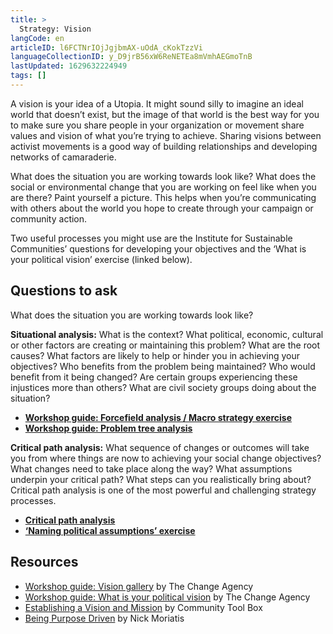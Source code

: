 ```yaml
---
title: >
  Strategy: Vision
langCode: en
articleID: l6FCTNrIOjJgjbmAX-uOdA_cKokTzzVi
languageCollectionID: y_D9jrB56xW6ReNETEa8mVmhAEGmoTnB
lastUpdated: 1629632224949
tags: []
---
```


A vision is your idea of a Utopia. It might sound silly to imagine an ideal world that doesn’t exist, but the image of that world is the best way for you to make sure you share people in your organization or movement share values and vision of what you’re trying to achieve. Sharing visions between activist movements is a good way of building relationships and developing networks of camaraderie.

What does the situation you are working towards look like? What does the social or environmental change that you are working on feel like when you are there? Paint yourself a picture. This helps when you’re communicating with others about the world you hope to create through your campaign or community action.

Two useful processes you might use are the Institute for Sustainable Communities’ questions for developing your objectives and the ‘What is your political vision’ exercise (linked below).

## Questions to ask

What does the situation you are working towards look like?

**Situational analysis:** What is the context? What political, economic, cultural or other factors are creating or maintaining this problem? What are the root causes? What factors are likely to help or hinder you in achieving your objectives? Who benefits from the problem being maintained? Who would benefit from it being changed? Are certain groups experiencing these injustices more than others? What are civil society groups doing about the situation?

-   [**Workshop guide: Forcefield analysis / Macro strategy exercise**](https://thechangeagency.org/forcefield-analysis-process-guide/)
-   [**Workshop guide: Problem tree analysis**](https://thechangeagency.org/problem-tree-analysis/)

**Critical path analysis:** What sequence of changes or outcomes will take you from where things are now to achieving your social change objectives? What changes need to take place along the way? What assumptions underpin your critical path? What steps can you realistically bring about? Critical path analysis is one of the most powerful and challenging strategy processes.

-   [**Critical path analysis**](https://thechangeagency.org/cutting-the-issue-process-guide/?preview_id=308018&preview_nonce=b1bd491ea0&preview=true)
-   [**‘Naming political assumptions’ exercise**](https://thechangeagency.org/naming-political-assumptions-exercise/)

## Resources

-   [Workshop guide: Vision gallery](https://thechangeagency.org/vision-gallery-2/) by The Change Agency
-   [Workshop guide: What is your political vision](https://thechangeagency.org/what-is-your-political-vision/) by The Change Agency
-   [Establishing a Vision and Mission](https://ctb.ku.edu/en/best-change-processes/establishing-a-vision-and-mission/overview) by Community Tool Box
-   [Being Purpose Driven](https://commonslibrary.org/being-purpose-driven/) by Nick Moriatis